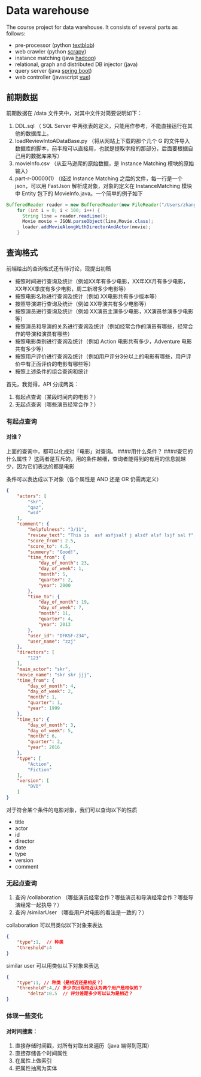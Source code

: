 # Data warehouse
The course project for data warehouse. It consists of several parts as follows:

- pre-processor (python [textblob](https://textblob.readthedocs.io/en/dev/quickstart.html#textblobs-are-like-python-strings))
- web crawler (python [scrapy](https://scrapy.org/))
- instance matching (java [hadoop](https://hadoop.apache.org/))
- relational, graph and distributed DB injector (java)
- query server (java [spring boot](https://spring.io/))
- web controller (javascript [vue](https://vuejs.org/))

## 前期数据

前期数据在 /data 文件夹中，对其中文件对简要说明如下：
1.  DDL.sql （ SQL Server 中两张表的定义，只能用作参考，不能直接运行在其他的数据库上。
2.  loadReviewIntoADataBase.py （将从网站上下载的那个几个 G 的文件导入数据库的脚本，前半段可以直接用，也就是提取字段的那部分，后面要根据自己用的数据库来写）
3.  movieInfo.csv （从亚马逊爬的原始数据，是 Instance Matching 模块的原始输入）
4.  part-r-00000(1) （经过 Instance Matching 之后的文件，每一行是一个 json，可以用 FastJson 解析成对象，对象的定义在 InstanceMatching 模块中 Entity 包下的 MovieInfo.java。一个简单的例子如下
``` java
BufferedReader reader = new BufferedReader(new FileReader("/Users/zhangzijian/Downloads/DW/part-r-00000(1)"));
    for (int i = 0; i < 100; i++) {
      String line = reader.readLine();
      Movie movie = JSON.parseObject(line,Movie.class);
      loader.addMovieAlongWithDirectorAndActor(movie);
    } 
```

## 查询格式

前端给出的查询格式还有待讨论，现提出初稿

- 按照时间进行查询及统计（例如XX年有多少电影，XX年XX月有多少电影，XX年XX季度有多少电影，周二新增多少电影等） 
- 按照电影名称进行查询及统计（例如 XX电影共有多少版本等）
- 按照导演进行查询及统计（例如 XX导演共有多少电影等）
- 按照演员进行查询及统计（例如 XX演员主演多少电影，XX演员参演多少电影等）
- 按照演员和导演的关系进行查询及统计（例如经常合作的演员有哪些，经常合作的导演和演员有哪些）
- 按照电影类别进行查询及统计（例如 Action 电影共有多少，Adventure 电影共有多少等）
- 按照用户评价进行查询及统计（例如用户评分3分以上的电影有哪些，用户评价中有正面评价的电影有哪些等）
- 按照上述条件的组合查询和统计
 

首先，我觉得，API 分成两类：
1. 有起点查询（某段时间内的电影？）
2. 无起点查询（哪些演员经常合作？）

### 有起点查询
#### 对谁？
上面的查询中，都可以化成对「电影」对查询。
####用什么条件？
####查它的什么属性？
这两者是互斥的，用的条件越细，查询者能得到的有用的信息就越少，因为它们表达的都是电影

条件可以表达成以下对象（各个属性是 AND 还是 OR 仍需再定义）
```json
{
    "actors": [
        "skr",
        "qaz",
        "wsd"
    ],
    "comment": {
        "helpfulness": "3/11",
        "review_text": "This is  asf asfjsalf j alsdf alsf lsjf sal f",
        "score_from": 2.5,
        "score_to": 4.5,
        "summery": "Good!",
        "time_from": {
            "day_of_month": 23,
            "day_of_week": 1,
            "month": 5,
            "quarter": 2,
            "year": 2000
        },
        "time_to": {
            "day_of_month": 19,
            "day_of_week": 7,
            "month": 11,
            "quarter": 4,
            "year": 2013
        },
        "user_id": "DFKSF-234",
        "user_name": "zzj"
    },
    "directors": [
        "123"
    ],
    "main_actor": "skr",
    "movie_name": "skr skr jjj",
    "time_from": {
        "day_of_month": 4,
        "day_of_week": 2,
        "month": 1,
        "quarter": 1,
        "year": 1999
    },
    "time_to": {
        "day_of_month": 3,
        "day_of_week": 5,
        "month": 6,
        "quarter": 2,
        "year": 2016
    },
    "type": [
        "Action",
        "Fiction"
    ],
    "version": [
        "DVD"
    ]
}
```
对于符合某个条件的电影对象，我们可以查询以下的性质
- title
- actor
- id
- director
- date
- type
- version
- comment
### 无起点查询
1. 查询 /collaboration （哪些演员经常合作？哪些演员和导演经常合作？哪些导演经常一起执导？）
2. 查询 /similarUser   （哪些用户对电影的看法是一致的？）

collaboration 可以用类似以下对象来表达
```json
{
	"type":1,  // 种类
	"threshold":4
}
```
similar user 可以用类似以下对象来表达
```json
{
	"type":1, // 种类（是相近还是相反？）
	"threshold":4,// 多少次出现相近认为两个用户是相似的？
        "delta":0.5  // 评分差距多少可以认为是相近？
}
```
### 体现一些变化
#### 对时间搜索：
1. 直接存储时间戳，对所有对取出来遍历（java 端得到范围）
2. 直接存储各个时间属性
3. 在属性上做索引
4. 把属性抽离为实体

